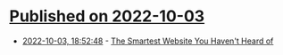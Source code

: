 # [Published on 2022-10-03](index.md)

* [2022-10-03, 18:52:48](https://lobste.rs/s/jnfk0b/smartest_website_you_haven_t_heard) - [The Smartest Website You Haven't Heard of](https://www.bedelstein.com/post/mcmaster-carr)

